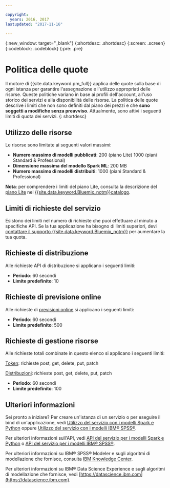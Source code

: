 ```yaml
---

copyright:
  years: 2016, 2017
lastupdated: "2017-11-16"

---
```


{:new_window: target="_blank"}
{:shortdesc: .shortdesc}
{:screen: .screen}
{:codeblock: .codeblock}
{:pre: .pre}

# Politica delle quote

Il motore di {{site.data.keyword.pm_full}} applica delle quote sulla base di ogni istanza per garantire l'assegnazione e l'utilizzo appropriati delle risorse. Queste politiche variano in base ai profili dell'account, all'uso storico dei servizi e alla disponibilità delle risorse. La politica delle quote descrive i limiti che non sono definiti dal piano dei prezzi e che **sono soggetti a modifiche senza preavviso**. Attualmente, sono attivi i seguenti limiti di quota dei servizi.
{: shortdesc}

## Utilizzo delle risorse

Le risorse sono limitate ai seguenti valori massimi: 

-  **Numero massimo di modelli pubblicati**: 200 (piano Lite) 1000 (piani Standard & Professional) 
-  **Dimensione massima del modello Spark ML**: 200 MB
-  **Numero massimo di modelli distribuiti**: 1000 (piani Standard & Professional) 

**Nota**: per comprendere i limiti del piano Lite, consulta la descrizione del [piano Lite](https://console.bluemix.net/catalog/services/machine-learning) nel [{{site.data.keyword.Bluemix_notm}}catalogo](https://console.bluemix.net/catalog/).

## Limiti di richieste del servizio

Esistono dei limiti nel numero di richieste che puoi effettuare al minuto a specifiche API. Se la tua applicazione ha bisogno di limiti superiori, devi [contattare il supporto {{site.data.keyword.Bluemix_notm}}](https://support.ng.bluemix.net/) per aumentare la tua quota.

## Richieste di distribuzione

Alle richieste API di distribuzione si applicano i seguenti limiti:

-  **Periodo**: 60 secondi
-  **Limite predefinito**: 10

## Richieste di previsione online

Alle richieste di [previsioni online](pm_service_api_spark_building.html) si applicano i seguenti limiti:

-  **Periodo**: 60 secondi
-  **Limite predefinito**: 500

## Richieste di gestione risorse

Alle richieste totali combinate in questo elenco si applicano i seguenti limiti:

[Token](https://watson-ml-api.mybluemix.net/#/Token): richieste post, get, delete, put, patch

[Distribuzioni](https://watson-ml-api.mybluemix.net/#/Deployments): richieste post, get, delete, put, patch

-  **Periodo**: 60 secondi
-  **Limite predefinito**: 100

## Ulteriori informazioni

Sei pronto a iniziare? Per creare un'istanza di un servizio o per eseguire il bind
di un'applicazione, vedi [Utilizzo del servizio con i modelli Spark e Python](using_pm_service_dsx.html) oppure
[Utilizzo del servizio con i modelli IBM® SPSS®](using_pm_service.html).

Per ulteriori informazioni sull'API, vedi [API del servizio per i modelli Spark e Python](pm_service_api_spark.html) o [API del
servizio per i modelli IBM® SPSS®](pm_service_api_spss.html).

Per ulteriori informazioni su IBM® SPSS® Modeler e sugli algoritmi di modellazione che fornisce, consulta
[IBM Knowledge Center](https://www.ibm.com/support/knowledgecenter/SS3RA7).

Per ulteriori informazioni su IBM® Data Science Experience e sugli algoritmi di
modellazione che fornisce, vedi [https://datascience.ibm.com](https://datascience.ibm.com).
